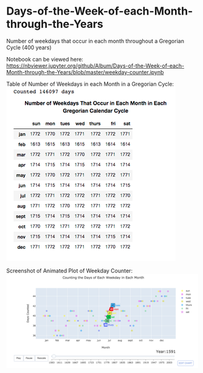 # Days-of-the-Week-of-each-Month-through-the-Years
Number of weekdays that occur in each month throughout a Gregorian Cycle (400 years)

Notebook can be viewed here: https://nbviewer.jupyter.org/github/Album/Days-of-the-Week-of-each-Month-through-the-Years/blob/master/weekday-counter.ipynb

Table of Number of Weekdays in each Month in a Gregorian Cycle:
![Table of Number of Weekdays in each Month in a Gregorian Cycle](images/gregorian-table.png)

Screenshot of Animated Plot of Weekday Counter:
![Screenshot of Animated Plot of Weekday Counter](images/screenshot-1591.png)
